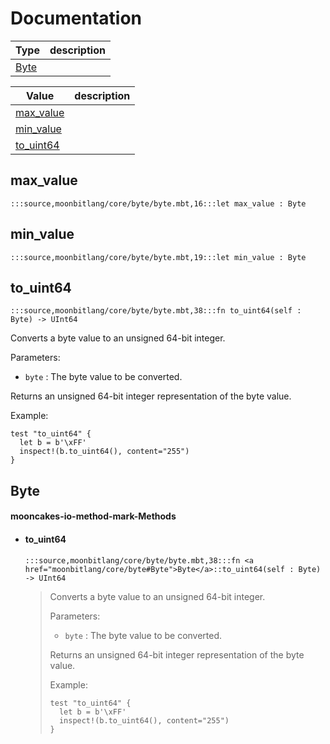 # Documentation
|Type|description|
|---|---|
|[Byte](#Byte)||

|Value|description|
|---|---|
|[max\_value](#max_value)||
|[min\_value](#min_value)||
|[to\_uint64](#to_uint64)||

## max\_value

```moonbit
:::source,moonbitlang/core/byte/byte.mbt,16:::let max_value : Byte
```


## min\_value

```moonbit
:::source,moonbitlang/core/byte/byte.mbt,19:::let min_value : Byte
```


## to\_uint64

```moonbit
:::source,moonbitlang/core/byte/byte.mbt,38:::fn to_uint64(self : Byte) -> UInt64
```

 Converts a byte value to an unsigned 64-bit integer.

 Parameters:

 * `byte` : The byte value to be converted.

 Returns an unsigned 64-bit integer representation of the byte value.

 Example:

 ```moonbit
 test "to_uint64" {
   let b = b'\xFF'
   inspect!(b.to_uint64(), content="255")
 }
 ```

## Byte


#### mooncakes-io-method-mark-Methods
- #### to\_uint64
  ```moonbit
  :::source,moonbitlang/core/byte/byte.mbt,38:::fn <a href="moonbitlang/core/byte#Byte">Byte</a>::to_uint64(self : Byte) -> UInt64
  ```
  > 
  >  Converts a byte value to an unsigned 64-bit integer.
  > 
  >  Parameters:
  > 
  >  * `byte` : The byte value to be converted.
  > 
  >  Returns an unsigned 64-bit integer representation of the byte value.
  > 
  >  Example:
  > 
  >  ```moonbit
  >  test "to_uint64" {
  >    let b = b'\xFF'
  >    inspect!(b.to_uint64(), content="255")
  >  }
  >  ```
